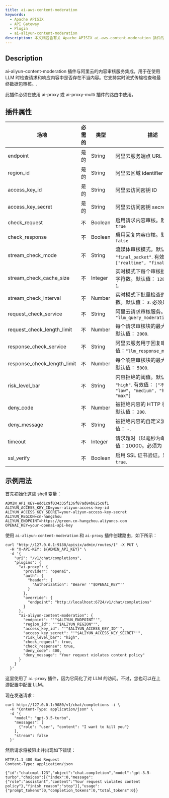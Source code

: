 ```yaml
---
title: ai-aws-content-moderation
keywords:
  - Apache APISIX
  - API Gateway
  - Plugin
  - ai-aliyun-content-moderation
description: 本文档包含有关 Apache APISIX ai-aws-content-moderation 插件的信息。
---
```


<!--
#
# Licensed to the Apache Software Foundation (ASF) under one or more
# contributor license agreements.  See the 不 TICE file distributed with
# this work for additional information regarding copyright ownership.
# The ASF licenses this file to You under the Apache License, Version 2.0
# (the "License"); you may 不 t use this file except in compliance with
# the License.  You may obtain a copy of the License at
#
#     http://www.apache.org/licenses/LICENSE-2.0
#
# Unless required by applicable law or agreed to in writing, software
# distributed under the License is distributed on an "AS IS" BASIS,
# WITHOUT WARRANTIES OR CONDITIONS OF ANY KIND, either express or implied.
# See the License for the specific language governing permissions and
# limitations under the License.
#
-->

## Description

ai-aliyun-content-moderation 插件与阿里云的内容审核服务集成，用于在使用 LLM 时检查请求和响应内容中是否存在不当内容。它支持实时流式传输检查和最终数据包审核。.

此插件必须在使用 ai-proxy 或 ai-proxy-multi 插件的路由中使用。

## 插件属性

| **场地**                   | **必需的** | **类型**  | **描述**                                                                                                                                                             |
| ---------------------------- | ------------ | --------- | --------------------------------------------------------------------------------------------------------------------------------------------------------------------------- |
| endpoint                     | 是的          | String    | 阿里云服务端点 URL                                                                                                                                                 |
| region_id                    | 是的          | String    | 阿里云区域 identifier                                                                                                                                                    |
| access_key_id                | 是的          | String    | 阿里云访问密钥 ID                                                                                                                                                        |
| access_key_secret            | 是的          | String    | 阿里云访问密钥 secret                                                                                                                                                    |
| check_request                | 不           | Boolean   | 启用请求内容审核。默认值： `true`                                                                                                                          |
| check_response               | 不           | Boolean   | 启用回复内容审核。默认值： `false`                                                                                                                        |
| stream_check_mode            | 不           | String    | 流媒体审核模式。默认值： `"final_packet"`. 有效值： `["realtime", "final_packet"]`                                                                           |
| stream_check_cache_size      | 不           | Integer   | 实时模式下每个审核批次的最大字符数。默认值： `128`. 必须是 `>= 1`.                                                                                        |
| stream_check_interval        | 不           | Number    | 实时模式下批量检查的间隔秒数。默认值： `3`. 必须是 `>= 0.1`.                                                                                              |
| request_check_service        | 不           | String    | 阿里云请求审核服务。默认值： `"llm_query_moderation"`                                                                                                    |
| request_check_length_limit   | 不           | Number    |每个请求审核块的最大字符数。默认值： `2000`.                                                                                                               |
| response_check_service       | 不           | String    | 阿里云服务用于回复审核。默认值：`"llm_response_moderation"`                                                                                               |
| response_check_length_limit  | 不           | Number    | 每个响应审核块的最大字符数。默认值： `5000`.                                                                                                              |
| risk_level_bar               | 不           | String    | 内容拒绝的阈值。默认值： `"high"`. 有效值： `["不ne", "low", "medium", "high", "max"]`                                                                |
| deny_code                    | 不           | Number    | 被拒绝内容的 HTTP 状态代码。默认值： `200`.                                                                                                                      |
| deny_message                 | 不           | String    | 被拒绝内容的自定义消息。默认值： `-`.                                                                                                                           |
| timeout                      | 不           | Integer   | 请求超时（以毫秒为单位）。默认值：10000。必须为 >=1`.                                                                                                          |
| ssl_verify                   | 不           | Boolean   | 启用 SSL 证书验证。默认值：`true`.                                                                                                                       |

## 示例用法

首先初始化这些 shell 变量：

```shell
ADMIN_API_KEY=edd1c9f034335f136f87ad84b625c8f1
ALIYUN_ACCESS_KEY_ID=your-aliyun-access-key-id
ALIYUN_ACCESS_KEY_SECRET=your-aliyun-access-key-secret
ALIYUN_REGION=cn-hangzhou
ALIYUN_ENDPOINT=https://green.cn-hangzhou.aliyuncs.com
OPENAI_KEY=your-openai-api-key
```

使用 `ai-aliyun-content-moderation` 和 `ai-proxy` 插件创建路由，如下所示：

```shell
curl "http://127.0.0.1:9180/apisix/admin/routes/1" -X PUT \
  -H "X-API-KEY: ${ADMIN_API_KEY}" \
  -d '{
    "uri": "/v1/chat/completions",
    "plugins": {
      "ai-proxy": {
        "provider": "openai",
        "auth": {
          "header": {
            "Authorization": "Bearer '"$OPENAI_KEY"'"
          }
        },
        "override": {
          "endpoint": "http://localhost:6724/v1/chat/completions"
        }
      },
      "ai-aliyun-content-moderation": {
        "endpoint": "'"$ALIYUN_ENDPOINT"'",
        "region_id": "'"$ALIYUN_REGION"'",
        "access_key_id": "'"$ALIYUN_ACCESS_KEY_ID"'",
        "access_key_secret": "'"$ALIYUN_ACCESS_KEY_SECRET"'",
        "risk_level_bar": "high",
        "check_request": true,
        "check_response": true,
        "deny_code": 400,
        "deny_message": "Your request violates content policy"
      }
    }
  }'
```

这里使用了 `ai-proxy` 插件，因为它简化了对 LLM 的访问。不过，您也可以在上游配置中配置 LLM。

现在发送请求：

```shell
curl http://127.0.0.1:9080/v1/chat/completions -i \
  -H "Content-Type: application/json" \
  -d '{
    "model": "gpt-3.5-turbo",
    "messages": [
      {"role": "user", "content": "I want to kill you"}
    ],
    "stream": false
  }'
```

然后请求将被阻止并出现如下错误：

```text
HTTP/1.1 400 Bad Request
Content-Type: application/json

{"id":"chatcmpl-123","object":"chat.completion","model":"gpt-3.5-turbo","choices":[{"index":0,"message":{"role":"assistant","content":"Your request violates content policy"},"finish_reason":"stop"}],"usage":{"prompt_tokens":0,"completion_tokens":0,"total_tokens":0}}
```
